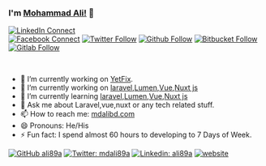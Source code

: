 ### I'm [Mohammad Ali!](https://www.mdalibd.com) 👋

[![LinkedIn Connect](https://img.shields.io/badge/%20-Connect-black?color=14171A&labelColor=2566C2&logo=linkedin&logoColor=ffffff)](https://www.linkedin.com/in/ali89a)  
[![Facebook Connect](https://img.shields.io/badge/%20-Connect-black?color=14171A&labelColor=1976d2&logo=facebook&logoColor=ffffff)](https://www.facebook.com/alidiu) 
[![Twitter Follow](https://img.shields.io/badge/%20-Connect-black?color=14171A&labelColor=1976d2&logo=twitter&logoColor=ffffff)](https://www.twitter.com/mdali89a) 
[![Github Follow](https://img.shields.io/badge/%20-Connect-black?color=14171A&labelColor=1976d2&logo=github&logoColor=ffffff)](https://github.com/ali89a) 
[![Bitbucket Follow](https://img.shields.io/badge/%20-Connect-black?color=14171A&labelColor=1976d2&logo=bitbucket&logoColor=ffffff)](https://bitbucket.com/ali89a) 
[![Gitlab Follow](https://img.shields.io/badge/%20-Connect-black?color=14171A&labelColor=1976d2&logo=gitlab&logoColor=ffffff)](https://gitlab.com/ali89a)

<br/>

<!--
**lemonpatwari/lemonpatwari** is a ✨ _special_ ✨ repository because its `README.md` (this file) appears on your GitHub profile.
-->

- 🔭 I’m currently working on [YetFix](https://yetfix.com).
- 🔭 I’m currently working on [laravel](https://laravel.com),[Lumen](https://lumen.laravel.com/),[Vue](https://vuejs.org),[Nuxt js](https://nuxtjs.org)
- 🌱 I’m currently learning [laravel](https://laravel.com),[Lumen](https://lumen.laravel.com/),[Vue](https://vuejs.org),[Nuxt js](https://nuxtjs.org)
- 💬 Ask me about Laravel,vue,nuxt or any tech related stuff.
- 📫 How to reach me: [mdalibd.com](https://www.mdalibd.com)
- 😄 Pronouns: He/His
- ⚡ Fun fact: I spend almost 60 hours to developing to 7 Days of Week.

[![GitHub ali89a](https://img.shields.io/github/followers/ali89a?label=follow&style=social)](https://github.com/ali89a)
[![Twitter: mdali89a](https://img.shields.io/twitter/follow/mdali89a?style=social)](https://twitter.com/mdali89a)
[![Linkedin: ali89a](https://img.shields.io/badge/-ali89a-blue?style=flat-square&logo=Linkedin&logoColor=white&link=https://www.linkedin.com/in/ali89a/)](https://www.linkedin.com/in/ali89a/)
[![website](https://img.shields.io/badge/Portfolio-lemonpatwari.com-2648ff?style=flat-square&logo=google-chrome)](https://www.mdalibd.com)
